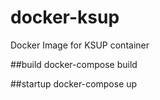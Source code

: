# docker-ksup
Docker Image for KSUP container

##build
docker-compose build

##startup
docker-compose up
